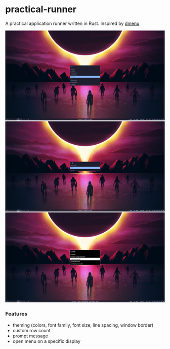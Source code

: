 # practical-runner

A practical application runner written in Rust. Inspired by [dmenu](https://tools.suckless.org/dmenu/)

![Screenshot 1](screenshots/screenshot-1716407683.webp)
![Screenshot 2](screenshots/screenshot-1716407811.webp)
![Screenshot 3](screenshots/screenshot-1716408039.webp)

### Features
- theming (colors, font family, font size, line spacing, window border)
- custom row count
- prompt message
- open menu on a specific display
